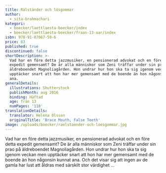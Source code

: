 ```yaml
---
title: Rälständer och lösgommar
author:
  - sita-brahmachari
kategori:
  - boecker/laettlaesta-boecker/index
  - boecker/laettlaesta-boecker/fraan-13-aar/index
isbn: 978-91-87667-59-6
price: 83
published: true
discontinued: false
shortDescription: >-
  Vad har en före detta jazzmusiker, en pensionerad advokat och en före detta
  expedit gemensamt? De är alla människor som Zeni träffar under sin prao på
  äldreboendet Magnoliagården. Hon undrar hur hon ska ta sig igenom veckan men
  upptäcker snart att hon har mer gemensamt med de boende än hon någonsin kunnat
  ana.
generalDetails:
  illustrations: Shutterstock
  publishMonth: aug 2016
  binding: Häftad
  age: från 13
  numPages: '118'
translationDetails:
  translator: Helena Olsson
  originalTitle: 'Brace Mouth, False Teeth'
image: /uploads/boecker/raelstaender-och-loesgommar.jpg
---
```

Vad har en före detta jazzmusiker, en pensionerad advokat och en före detta expedit gemensamt? De är alla människor som Zeni träffar under sin prao på äldreboendet Magnoliagården. Hon undrar hur hon ska ta sig igenom veckan men upptäcker snart att hon har mer gemensamt med de boende än hon någonsin kunnat ana. Och det visar sig att ingen av de gamla har lust att åldras med särskilt stor värdighet …
